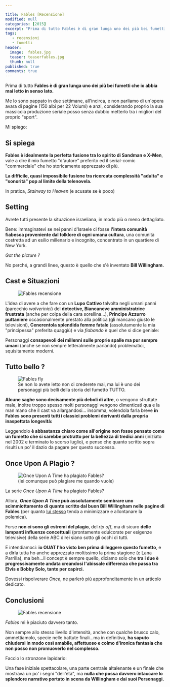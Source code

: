 ```yaml
---

title: Fables [Recensione]
modified: null
categories: [2015]
excerpt: "Prima di tutto Fables è di gran lunga uno dei più bei fumetti che io abbia mai letto in senso lato."
tags: 
   - recensioni
   - fumetti
header:  
  image:  fables.jpg
  teaser: teaserfables.jpg
  thumb: null
published: true
comments: true
---
```

Prima di tutto **Fables è di gran lunga uno dei più bei fumetti che io abbia mai letto in senso lato.**

Me lo sono pappato in due settimane, all'incirca, e non parliamo di un'opera avara di pagine (150 albi per 22 Volumi) e anzi, considerando proprio la sua massiccia produzione seriale posso senza dubbio metterlo tra i migliori del proprio "sport".

Mi spiego:

## Si spiega

**Fables è idealmente la perfetta fusione tra lo spirito di Sandman e X-Men**, vale a dire il mio fumetto "d'autore" preferito ed il serial-comic "commerciale" che ho storicamente apprezzato di più.

**La difficile, quasi impossibile fusione tra ricercata complessità "adulta" e "sonorità" pop al limite della telenovela.**

In pratica, _Stairway to Heaven_ (e scusate se è poco)

## Setting

Avrete tutti presente la situazione israeliana, in modo più o meno dettagliato.

Bene: immaginatevi se nei panni d'Israele ci fosse **l'intera comunità fiabesca proveniente dal folklore di ogni umana cultura**, una comunità costretta ad un esilio millenario e incognito, concentrato in un quartiere di New York.

_Got the picture ?_ 

No perché, a grandi linee, questo è quello che s'è inventato **Bill Willingham.**

## Cast e Situazioni

<figure>
<img src="http://3.bp.blogspot.com/-UkKq62EWH6s/VhVytZWctsI/AAAAAAAAMyU/JzVheTYppOo/s1600/fables2.jpg" alt="Fables recensione">
</figure>

L'idea di avere a che fare con un **Lupo Cattivo** talvolta negli umani panni (parecchio _wolverinici_) del **detective, Biancaneve amministratrice frustrata** (anche per colpa della cara sorellina...), **Principe Azzurro puttaniere** occasionalmente prestato alla politica (gli mancano giusto le televisioni), **Cenerentola splendida femme fatale** (assolutamente la mia "principessa" preferita quaggiù) e via _fiabando_ è quel che si dice geniale:

Personaggi **consapevoli dei millenni sulle proprie spalle ma pur sempre umani** (anche se non sempre letteralmente parlando) problematici, squisitamente moderni. 

## Tutto bello ?

<figure>
<img src="http://4.bp.blogspot.com/-0-2H11Ejhas/VhV1tNrjlxI/AAAAAAAAMys/0P5PJDKI1Ho/s1600/fly.jpg" alt="Fables fly">
<figcaption>Se non lo avete letto non ci crederete mai, ma lui è uno dei personaggi più belli della storia del fumetto TUTTO.</figcaption>
</figure>

**Alcune saghe sono decisamente più deboli di altre**, o vengono sfruttate male, inoltre troppo spesso molti personaggi vengono dimenticati qua e la man mano che il cast va allargandosi... insomma, volendola farla breve **in Fables sono presenti tutti i classici problemi derivanti dalla propria inaspettata longevità:**

Leggendolo **è abbastanza chiaro come all'origine non fosse pensato come un fumetto che si sarebbe protratto per la bellezza di tredici anni** (iniziato nel 2002 e terminato lo scorso luglio), e penso che quanto scritto sopra risulti un po' il dazio da pagare per questo successo.

## Once Upon A Plagio ?

<figure>
<img src="http://1.bp.blogspot.com/-uN0Bs5l9_Bs/VhVzyCznAwI/AAAAAAAAMyg/XiwEiYpL0nw/s1600/lana%2Bparilla.jpg" alt="Once Upon A Time ha plagiato Fables?
">
<figcaption>(lei comunque può plagiare me quando vuole)</figcaption>
</figure>

La serie _Once Upon A Time_ ha plagiato Fables?

Allora, **_Once Upon A Time_ può assolutamente sembrare uno scimmiottamento di quanto scritto dal buon Bill Willingham nelle pagine di Fables** (per quanto [lui stesso](http://www.comicbookresources.com/?page=article&id=35737) tenda a minimizzare e allontanare la polemica).

Forse **non ci sono gli estremi del plagio**, del _rip off_, ma di sicuro **delle lampanti influenze concettuali** (prontamente edulcorate per esigenze televisive) della serie ABC direi siano sotto gli occhi di tutti.

E intendiamoci: **io OUAT l'ho visto ben prima di leggere questo fumetto**, e a dirla tutta ho anche apprezzato moltissimo la prima stagione (e Lana Parrilla), ma beh...il concept è sempre quello, diciamo solo che **tra i due è progressivamente andata creandosi l'abissale differenza che passa tra Elvis e Bobby Solo, tanto per capirci.**

Dovessi rispolverare _Once_, ne parlerò più approfonditamente in un articolo dedicato.

## Conclusioni

<figure>
<img src="http://3.bp.blogspot.com/-ATSHLcuF2H4/VhV6Zw0ReHI/AAAAAAAAMy4/6rnGenoFlJI/s1600/DC-Comic-Team-TV-Shows-Fables.jpg" alt="Fables recensione">
</figure>

_Fables_ mi è piaciuto davvero tanto.

Non sempre allo stesso livello d'intensità, anche con qualche brusco calo, ammettiamolo, specie nelle battute finali...ma in definitiva, **ha saputo chiudersi in modo così amabile, affettuoso e colmo d'ironica fantasia che non posso non promuoverlo nel complesso.**

Faccio lo stronzone lapidario:

Una fase iniziale spettacolare, una parte centrale altalenante e un finale che mostrava un po' i segni "dell'età", ma **nulla che possa davvero intaccare lo splendore narrativo portato in scena da Willingham e dai suoi Personaggi.**